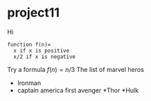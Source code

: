 # project11
Hi 
```
function f(n)=
  x if x is positive
  x/2 if x is negative

```
Try a formula $f(n) = n/3$
The list of marvel heros
* Ironman
* captain america
first avenger
*Thor
*Hulk
